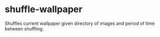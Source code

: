 # shuffle-wallpaper
Shuffles current wallpaper given directory of images and period of time between shuffling.
